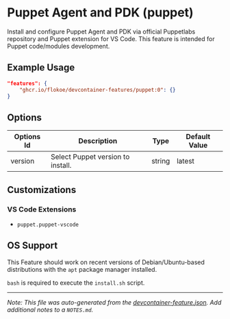 
# Puppet Agent and PDK (puppet)

Install and configure Puppet Agent and PDK via official Puppetlabs repository and Puppet extension for VS Code. This feature is intended for Puppet code/modules development.

## Example Usage

```json
"features": {
    "ghcr.io/flokoe/devcontainer-features/puppet:0": {}
}
```

## Options

| Options Id | Description | Type | Default Value |
|-----|-----|-----|-----|
| version | Select Puppet version to install. | string | latest |

## Customizations

### VS Code Extensions

- `puppet.puppet-vscode`

## OS Support

This Feature should work on recent versions of Debian/Ubuntu-based distributions with the `apt` package manager installed.

`bash` is required to execute the `install.sh` script.


---

_Note: This file was auto-generated from the [devcontainer-feature.json](https://github.com/flokoe/devcontainer-features/blob/main/src/puppet/devcontainer-feature.json).  Add additional notes to a `NOTES.md`._
